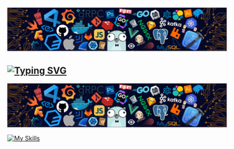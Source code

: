 ![Texto alternativo](banner.png)

## [![Typing SVG](https://readme-typing-svg.herokuapp.com?font=Fira+Code&pause=1000&color=07C800&width=300&height=30&lines=sudo+su+Passw0rd;Cybersecurity+Specialist)](https://git.io/typing-svg)
![Github Banner](banner.png)


[![My Skills](https://skillicons.dev/icons?i=js,html,css,kali,linux,mysql,py)](https://skillicons.dev)
         

        
